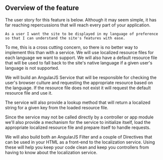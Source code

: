 ## Overview of the feature

The user story for this feature is below. Although it may seem simple, it has far reaching repercussions that will reach every part of your application.

`As a user I want the site to be displayed in my language of preference so that I can understand the site's features with ease.`

To me, this is a cross cutting concern, so there is no better way to implement this than with a service. We will use localized resource files for each language we want to support. We will also have a default resource file that will be used to fall back to the site's native language if a given user's language is not supported.

We will build an AngularJS Service that will be responsible for checking the user's browser culture and requesting the appropriate resource based on the language. If the resource file does not exist it will request the default resource file and use it.

The service will also provide a lookup method that will return a localized string for a given key from the loaded resource file.

Since the service may not be called directly by a controller or app module we'll also provide a mechanism for the service to initialize itself, load the appropriate localized resource file and prepare itself to handle requests.

We will also build both an AngularJS Filter and a couple of Directives that can be used in your HTML as a front-end to the localization service. Using these will help you keep your code clean and keep you controllers from having to know about the localization service.
